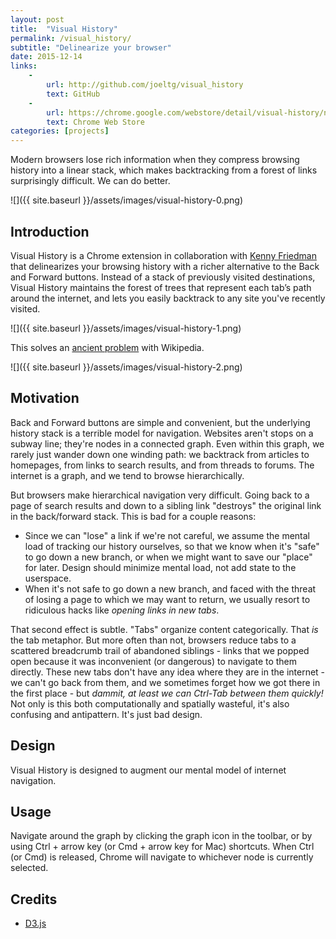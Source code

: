 ```yaml
---
layout: post
title:  "Visual History"
permalink: /visual_history/
subtitle: "Delinearize your browser"
date: 2015-12-14
links: 
    -
        url: http://github.com/joeltg/visual_history
        text: GitHub
    -
        url: https://chrome.google.com/webstore/detail/visual-history/nkckokcpjekkokllfplejfkocaikmnml
        text: Chrome Web Store
categories: [projects]
---
```


Modern browsers lose rich information when they compress browsing 
history into a linear stack, which makes backtracking from a forest of 
links surprisingly difficult.  We can do better.

![]({{ site.baseurl }}/assets/images/visual-history-0.png)

## Introduction

Visual History is a Chrome extension in collaboration with 
[Kenny Friedman](http://kennethfriedman.org) that delinearizes your 
browsing history with a richer alternative to the Back and Forward 
buttons. Instead of a stack of previously visited destinations, Visual 
History maintains the forest of trees that represent each tab’s path 
around the internet, and lets you easily backtrack to any site you've 
recently visited. 

![]({{ site.baseurl }}/assets/images/visual-history-1.png)

This solves an [ancient problem](https://xkcd.com/214/) with Wikipedia.


![]({{ site.baseurl }}/assets/images/visual-history-2.png)

## Motivation

Back and Forward buttons are simple and convenient, but the underlying
history stack is a terrible model for navigation. Websites aren't stops
on a subway line; they're nodes in a connected graph. Even within this 
graph, we rarely just wander down one winding path: we backtrack
from articles to homepages, from links to search results, and from 
threads to forums. The internet is a graph, and we tend to browse 
hierarchically.

But browsers make hierarchical navigation very difficult. Going back to
a page of search results and down to a sibling link "destroys" the original
link in the back/forward stack. This is bad for a couple reasons:

 - Since we can "lose" a link if we're not careful, we assume the mental
   load of tracking our history ourselves, so that we know when it's 
   "safe" to go down a new branch, or when we might want to save our 
   "place" for later. Design should minimize mental load, not add state 
   to the userspace.
 - When it's not safe to go down a new branch, and faced with the threat
   of losing a page to which we may want to return, we usually resort to
   ridiculous hacks like *opening links in new tabs*.

That second effect is subtle. "Tabs" organize content
categorically. That *is* the tab metaphor. But more often than not,
browsers reduce tabs to a scattered breadcrumb trail of abandoned
siblings - links that we popped open because it was inconvenient (or
dangerous) to navigate to them directly. These new tabs don't have any 
idea where they are in the internet - we can't go back from them, and we 
sometimes forget how we got there in the first place - but *dammit, at 
least we can Ctrl-Tab between them quickly!* Not only is this both
computationally and spatially wasteful, it's also confusing and antipattern. 
It's just bad design.

## Design

Visual History is designed to augment our mental model of internet 
navigation. 

## Usage

Navigate around the graph by clicking the graph icon in the toolbar, or 
by using Ctrl + arrow key (or Cmd + arrow key for Mac) shortcuts. When 
Ctrl (or Cmd) is released, Chrome will navigate to whichever node is 
currently selected.

## Credits

- [D3.js](http://d3js.org/)

